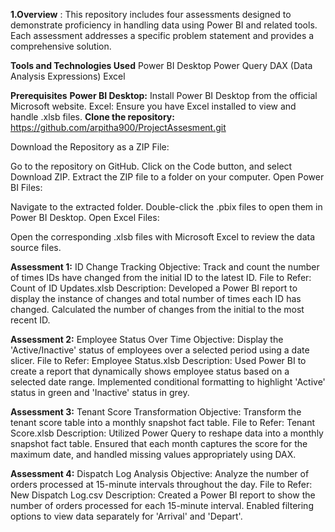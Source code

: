 **1.Overview** : This repository includes four assessments designed to demonstrate proficiency in handling data using Power BI and related tools. Each assessment addresses a specific problem statement and provides a comprehensive solution.

**Tools and Technologies Used**
Power BI Desktop
Power Query
DAX (Data Analysis Expressions)
Excel

**Prerequisites**
**Power BI Desktop:** Install Power BI Desktop from the official Microsoft website.
Excel: Ensure you have Excel installed to view and handle .xlsb files.
**Clone the repository:** https://github.com/arpitha900/ProjectAssesment.git

Download the Repository as a ZIP File:

Go to the repository on GitHub.
Click on the Code button, and select Download ZIP.
Extract the ZIP file to a folder on your computer.
Open Power BI Files:

Navigate to the extracted folder.
Double-click the .pbix files to open them in Power BI Desktop.
Open Excel Files:

Open the corresponding .xlsb files with Microsoft Excel to review the data source files.

**Assessment 1:**  ID Change Tracking
Objective: Track and count the number of times IDs have changed from the initial ID to the latest ID.
File to Refer: Count of ID Updates.xlsb
Description:
Developed a Power BI report to display the instance of changes and total number of times each ID has changed.
Calculated the number of changes from the initial to the most recent ID.

**Assessment 2:** Employee Status Over Time
Objective: Display the 'Active/Inactive' status of employees over a selected period using a date slicer.
File to Refer: Employee Status.xlsb
Description:
Used Power BI to create a report that dynamically shows employee status based on a selected date range.
Implemented conditional formatting to highlight 'Active' status in green and 'Inactive' status in grey.

**Assessment 3:** Tenant Score Transformation
Objective: Transform the tenant score table into a monthly snapshot fact table.
File to Refer: Tenant Score.xlsb
Description:
Utilized Power Query to reshape data into a monthly snapshot fact table.
Ensured that each month captures the score for the maximum date, and handled missing values appropriately using DAX.

**Assessment 4:** Dispatch Log Analysis
Objective: Analyze the number of orders processed at 15-minute intervals throughout the day.
File to Refer: New Dispatch Log.csv
Description:
Created a Power BI report to show the number of orders processed for each 15-minute interval.
Enabled filtering options to view data separately for 'Arrival' and 'Depart'.

